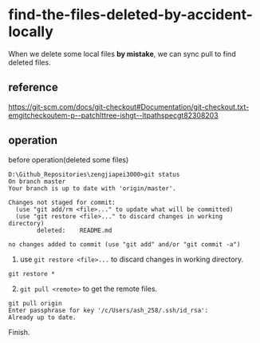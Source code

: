 # find-the-files-deleted-by-accident-locally
When we delete some local files **by mistake**, we can sync pull to find deleted files.

## reference
https://git-scm.com/docs/git-checkout#Documentation/git-checkout.txt-emgitcheckoutem-p--patchlttree-ishgt--ltpathspecgt82308203

## operation
before operation(deleted some files)
```
D:\Github_Repositories\zengjiapei3000>git status
On branch master
Your branch is up to date with 'origin/master'.

Changes not staged for commit:
  (use "git add/rm <file>..." to update what will be committed)
  (use "git restore <file>..." to discard changes in working directory)    
        deleted:    README.md

no changes added to commit (use "git add" and/or "git commit -a")
```

1. use `git restore <file>...` to discard changes in working directory.
```
git restore *
```

2. `git pull <remote>` to get the remote files.
```
git pull origin
Enter passphrase for key '/c/Users/ash_258/.ssh/id_rsa': 
Already up to date.
```

Finish.